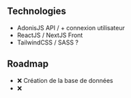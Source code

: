 ## Technologies 
- AdonisJS API / + connexion utilisateur
- ReactJS / NextJS Front
- TailwindCSS / SASS ?

## Roadmap

- ❌ Création de la base de données
- ❌ 


